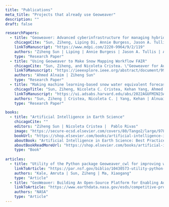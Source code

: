 ```yaml
---
title: "Publications"
meta_title: "Projects that already use Geoweaver"
description: ""
draft: false

researchPapers:
  - title: "Geoweaver: Advanced cyberinfrastructure for managing hybrid geoscientific AI workflows"
    chicagoCite: "Sun, Ziheng, Liping Di, Annie Burgess, Jason A. Tullis, and Andrew B. Magill. \"Geoweaver: Advanced cyberinfrastructure for managing hybrid geoscientific AI workflows.\" ISPRS International Journal of Geo-Information 9, no. 2 (2020): 119."
    linkToManuscript: "https://www.mdpi.com/2220-9964/9/2/119"
    authors: "Ziheng Sun | Liping | Annie Burgess | Jason A. Tullis | Andrew B. Magill"
    type: "Research Paper"
  - title: "Using Geoweaver to Make Snow Mapping Workflow FAIR"
    chicagoCite: "Sun, Ziheng, and Nicoleta Cristea. \"Geoweaver for Automating ML-based High Resolution Snow Mapping Workflow.\" In AGU Fall Meeting Abstracts, vol. 2021, pp. IN11C-07. 2021."
    linkToManuscript: "https://ieeexplore.ieee.org/abstract/document/9973513"
    authors: "Ahmed Alnaim | Ziheng Sun"
    type: "Research Paper"
  - title: "Making machine learning-based snow water equivalent forecasting research productive and reusable by Geoweaver"
    chicagoTitle: "Sun, Ziheng, Nicoleta C. Cristea, Kehan Yang, Ahmed Alnuaim, Lakshmi Chetana Gomaram Bikshapathireddy, Aji John, Justin Pflug et al. \"Making machine learning-based snow water equivalent forecasting research productive and reusable by Geoweaver.\" In AGU fall meeting abstracts, vol. 2022, pp. IN23A-04. 2022."
    linkToManuscript: "https://ui.adsabs.harvard.edu/abs/2022AGUFMIN23A..04S/abstract"
    authors: "Sun, Ziheng | Cristea, Nicoleta C. | Yang, Kehan | Alnuaim, Ahmed | Bikshapathireddy, Lakshmi Chetana Gomaram | John, Aji | Pflug, Justin | Li, Brian | Pan, Hailey | Shyamsunder, Nikil | Reddygari, Rithvik | Bhandaru, Praneeth"
    type: "Research Paper"

books:
  - title: "Artificial Intelligence in Earth Science"
    chicagoCite: ""
    editors: "Ziheng Sun | Nicoleta Cristea |  Pablo Rivas"
    image: "https://secure-ecsd.elsevier.com/covers/80/Tango2/large/9780323917377.jpg"
    bookUrl: "https://shop.elsevier.com/books/artificial-intelligence-in-earth-science/sun/978-0-323-91737-7"
    aboutBook: "Artificial Intelligence in Earth Science: Best Practices and Fundamental Challenges provides a comprehensive, step-by-step guide to AI workflows for solving problems in Earth Science. The book focuses on the most challenging problems in applying AI in Earth system sciences, such as training data preparation, model selection, hyperparameter tuning, model structure optimization, spatiotemporal generalization, transforming model results into products, and explaining trained models. In addition, it provides full-stack workflow tutorials to help walk readers through the whole process, regardless of previous AI experience. The book tackles the complexity of Earth system problems in AI engineering, fully guiding geoscientists who are planning to implement AI in their daily work."
    aboutBookReadMoreUrl: "https://shop.elsevier.com/books/artificial-intelligence-in-earth-science/sun/978-0-323-91737-7"
    type: "Book" 
    
articles:
  - title: "Utility of the Python package Geoweaver_cwl for improving workflow reusability: an illustration with multidisciplinary use cases"
    linkToArticle: "https://par.nsf.gov/biblio/10430573-utility-python-package-geoweaver_cwl-improving-workflow-reusability-illustration-multidisciplinary-use-cases"
    authors: "Kale, Amruta | Sun, Ziheng | Ma, Xiaogang"
    type: "Article"
  - title: "GeoWeaver: Building An Open-Source Platform for Enabling Ad Hoc Management, Open Sharing, and Robust Reuse of NASA Earth Data-Driven Hybrid AI Workflows"
    linkToArticle: "https://www.earthdata.nasa.gov/esds/competitive-programs/access/geoweaver"
    authors: "NASA"
    type: "Article"
---
```

